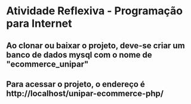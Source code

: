 # Atividade Reflexiva - Programação para Internet

## Ao clonar ou baixar o projeto, deve-se criar um banco de dados mysql com o nome de "ecommerce_unipar"

## Para acessar o projeto, o endereço é http://localhost/unipar-ecommerce-php/
